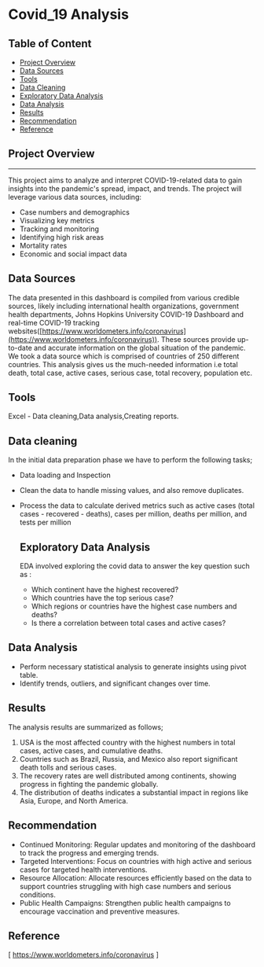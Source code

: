 # Covid_19 Analysis

## Table of Content 
- [Project Overview](#project-overview)
- [Data Sources](#data-sources)
- [Tools](#tools)
- [Data Cleaning](#data-cleaning)
- [Exploratory Data Analysis](#exploratory-data-analysis)
- [Data Analysis](#data-analysis)
- [Results](#results)
- [Recommendation](#recommendation)
- [Reference](#reference)

  
## Project Overview 
---

 This project aims to analyze and interpret COVID-19-related data to gain insights into the pandemic's spread, impact, and trends. The project will leverage various data sources, including:
- Case numbers and demographics
- Visualizing key metrics
- Tracking and monitoring
- Identifying high risk areas
- Mortality rates
- Economic and social impact data

## Data Sources

The data presented in this dashboard is compiled from various credible sources, likely including international health organizations, government health departments, Johns Hopkins University COVID-19 Dashboard and real-time COVID-19 tracking websites([https://www.worldometers.info/coronavirus](https://www.worldometers.info/coronavirus)). These sources provide up-to-date and accurate information on the global situation of the pandemic. We took a data source which is comprised of countries  of 250 different countries. This analysis  gives us the much-needed information i.e total death, total case, active cases, serious case, total recovery, population etc.

## Tools

Excel - Data cleaning,Data analysis,Creating reports.

## Data cleaning 

In the initial data preparation phase we have to perform the following tasks;
- Data loading and Inspection
- Clean the data to handle missing values, and also remove duplicates.
- Process the data to calculate derived metrics such as active cases (total cases - recovered - deaths), cases per million, deaths per million, and tests per million

  ## Exploratory Data Analysis
  
  EDA involved exploring the covid data to answer the key question such as :
  - Which continent have the highest recovered?
  - Which countries have the top serious case?
  - Which regions or countries have the highest case numbers and deaths?
  - Is there a correlation between total cases and active cases?

 ## Data Analysis
 
 - Perform necessary statistical analysis to generate insights using pivot table.
 - Identify trends, outliers, and significant changes over time.

 ## Results
 
   The analysis results are summarized as follows;
   1. USA is the most affected country with the highest numbers in total cases, active cases, and cumulative deaths.
   2. Countries such as Brazil, Russia, and Mexico also report significant death tolls and serious cases.
   3. The recovery rates are well distributed among continents, showing progress in fighting the pandemic globally.
   4. The distribution of deaths indicates a substantial impact in regions like Asia, Europe, and North America.

  ## Recommendation 
  
  - Continued Monitoring: Regular updates and monitoring of the dashboard to track the progress and emerging trends.
  - Targeted Interventions: Focus on countries with high active and serious cases for targeted health interventions.
  - Resource Allocation: Allocate resources efficiently based on the data to support countries struggling with high case numbers and serious conditions.
  - Public Health Campaigns: Strengthen public health campaigns to encourage vaccination and preventive measures.

## Reference

[ https://www.worldometers.info/coronavirus ]
